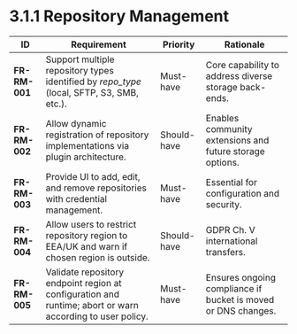 # 3.1.1 Repository Management

| ID            | Requirement                                                                                               | Priority    | Rationale                                                     |
|---------------|-----------------------------------------------------------------------------------------------------------|-------------|---------------------------------------------------------------|
| <a id="frRm001">**FR-RM-001**</a> | Support multiple repository types identified by *repo\_type* (local, SFTP, S3, SMB, etc.).                | Must-have   | Core capability to address diverse storage back-ends.         |
| <a id="frRm002">**FR-RM-002**</a> | Allow dynamic registration of repository implementations via plugin architecture.                         | Should-have | Enables community extensions and future storage options.      |
| <a id="frRm003">**FR-RM-003**</a> | Provide UI to add, edit, and remove repositories with credential management.                              | Must-have   | Essential for configuration and security.                     |
| <a id="frRm004">**FR-RM-004**</a> | Allow users to restrict repository region to EEA/UK and warn if chosen region is outside.                 | Should-have | GDPR Ch. V international transfers.                           |
| <a id="frRm005">**FR-RM-005**</a> | Validate repository endpoint region at configuration and runtime; abort or warn according to user policy. | Must-have   | Ensures ongoing compliance if bucket is moved or DNS changes. |